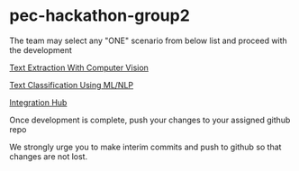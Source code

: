# pec-hackathon-group2

The team may select any "ONE" scenario from below list and proceed with the development


[Text Extraction With Computer Vision](/text-extraction/Scenario.md)

[Text Classification Using ML/NLP](/text-classification-with-ml/Scenario.md)

[Integration Hub](/integration-hub/Scenario.md)



Once development is complete, push your changes to your assigned github repo

We strongly urge you to make interim commits and push to github so that changes are not lost.
